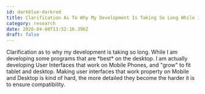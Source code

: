 ```yaml
---
id: darkblue-darkred
title: Clarification As To Why My Development Is Taking So Long While I Am Developing Some Programs That Are Best On The Desktop I
category: research
date: 2020-04-08T13:52:16.396Z
draft: false
---
```


Clarification as to why my development is taking so long. While I am developing some programs that are \*best\* on the desktop. I am actually developing User Interfaces that work on Mobile Phones, and "grow" to fit tablet and desktop. Making user interfaces that work property on Mobile and Desktop is kind of hard, the more detailed they become the harder it is to ensure compatibility.